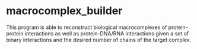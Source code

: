 # macrocomplex_builder
This program is able to reconstruct biological macrocomplexes of protein-protein interactions as well as protein-DNA/RNA interactions given a set of binary interactions and the desired number of chains of the target complex.
